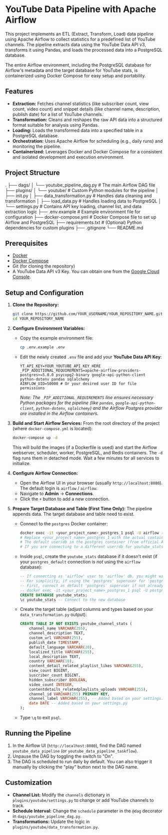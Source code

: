 # YouTube Data Pipeline with Apache Airflow

This project implements an ETL (Extract, Transform, Load) data pipeline using Apache Airflow to collect statistics for a predefined list of YouTube channels. The pipeline extracts data using the YouTube Data API v3, transforms it using Pandas, and loads the processed data into a PostgreSQL database.

The entire Airflow environment, including the PostgreSQL database for Airflow's metadata and the target database for YouTube stats, is containerized using Docker Compose for easy setup and portability.

## Features

*   **Extraction:** Fetches channel statistics (like subscriber count, view count, video count) and snippet details (like channel name, description, publish date) for a list of YouTube channels.
*   **Transformation:** Cleans and reshapes the raw API data into a structured format suitable for analysis using Pandas.
*   **Loading:** Loads the transformed data into a specified table in a PostgreSQL database.
*   **Orchestration:** Uses Apache Airflow for scheduling (e.g., daily runs) and monitoring the pipeline.
*   **Containerized:** Leverages Docker and Docker Compose for a consistent and isolated development and execution environment.

## Project Structure

.
├── dags/
│ └── youtube_pipeline_dag.py # The main Airflow DAG file
├── plugins/
│ └── youtube/ # Custom Python modules for the pipeline
│ ├── init.py
│ ├── data_transformation.py # Handles data cleaning and transformation
│ ├── load_data.py # Handles loading data to PostgreSQL
│ └── settings.py # Contains API key loading, channel list, and data extraction logic
├── .env.example # Example environment file for configuration
├── docker-compose.yml # Docker Compose file to set up Airflow and PostgreSQL
├── requirements.txt # (Optional) Python dependencies for custom plugins
├── .gitignore
└── README.md
## Prerequisites

*   [Docker](https://www.docker.com/get-started)
*   [Docker Compose](https://docs.docker.com/compose/install/)
*   Git (for cloning the repository)
*   A YouTube Data API v3 Key. You can obtain one from the [Google Cloud Console](https://console.cloud.google.com/apis/library/youtube.googleapis.com).

## Setup and Configuration

1.  **Clone the Repository:**
    ```bash
    git clone https://github.com/YOUR_USERNAME/YOUR_REPOSITORY_NAME.git
    cd YOUR_REPOSITORY_NAME
    ```

2.  **Configure Environment Variables:**
    *   Copy the example environment file:
        ```bash
        cp .env.example .env
        ```
    *   Edit the newly created `.env` file and add your **YouTube Data API Key**:
        ```dotenv
        YT_API_KEY=YOUR_YOUTUBE_API_KEY_HERE
        _PIP_ADDITIONAL_REQUIREMENTS=apache-airflow-providers-postgres>=5.0.0 psycopg2-binary google-api-python-client python-dotenv pandas sqlalchemy
        AIRFLOW_UID=50000 # Or your desired user ID for file permissions
        ```
        *Note: The `_PIP_ADDITIONAL_REQUIREMENTS` line ensures necessary Python packages for the pipeline (like `pandas`, `google-api-python-client`, `python-dotenv`, `sqlalchemy`) and the Airflow Postgres provider are installed in the Airflow containers.*

3.  **Build and Start Airflow Services:**
    From the root directory of the project (where `docker-compose.yml` is located):
    ```bash
    docker-compose up -d
    ```
    This will build the images (if a Dockerfile is used) and start the Airflow webserver, scheduler, worker, PostgreSQL, and Redis containers. The `-d` flag runs them in detached mode.
    Wait a few minutes for all services to initialize.

4.  **Configure Airflow Connection:**
    *   Open the Airflow UI in your browser (usually `http://localhost:8080`). The default login is `airflow` / `airflow`.
    *   Navigate to **Admin** -> **Connections**.
    *   Click the `+` button to add a new connection.


5.  **Prepare Target Database and Table (First Time Only):**
    The pipeline appends data. The target database and table need to exist.
    *   Connect to the `postgres` Docker container:
        ```bash
        docker exec -it <your_project_name>_postgres_1 psql -U airflow -d airflow
        # Replace <your_project_name>_postgres_1 with the actual container name (use `docker ps`)
        # The default user/db in the postgres container (from official Airflow docker-compose) is airflow/airflow.
        # If you are connecting to a different user/db for youtube_stats, adjust accordingly.
        ```
    *   Inside `psql`, create the `youtube_stats` database if it doesn't exist (if your `postgres_default` connection is *not* using the `airflow` database):
        ```sql
        -- If connecting as 'airflow' user to 'airflow' db, you might want to create a new user and DB for youtube_stats for separation
        -- For simplicity, if using the 'postgres' superuser for 'postgres_default' connection:
        -- First, connect as default 'postgres' superuser if not already:
        -- docker exec -it <your_project_name>_postgres_1 psql -U postgres
        CREATE DATABASE youtube_stats;
        \c youtube_stats -- Connect to the new database
        ```
    *   Create the target table (adjust columns and types based on your `data_transformation.py` output):
        ```sql
        CREATE TABLE IF NOT EXISTS youtube_channel_stats (
            channel_name VARCHAR(255),
            channel_description TEXT,
            custom_url VARCHAR(255),
            publish_date TIMESTAMP,
            default_language VARCHAR(20),
            localized_title VARCHAR(255),
            local_description TEXT,
            country VARCHAR(10),
            content_detail_related_playlist_likes VARCHAR(255),
            view_count BIGINT,
            suscriber_count BIGINT,
            hidden_subscriber BOOLEAN,
            video_count INTEGER,
            contentdetails_relatedplaylists_uploads VARCHAR(255),
            channel_id VARCHAR(255) PRIMARY KEY,
            channel_label VARCHAR(255), -- Added based on your settings.py
            date DATE -- Added based on your settings.py
        );
        ```
    *   Type `\q` to exit `psql`.

## Running the Pipeline

1.  In the Airflow UI (`http://localhost:8080`), find the DAG named `youtube_data_pipeline` (or `youtube_data_pipeline_taskflow`).
2.  Unpause the DAG by toggling the switch to "On".
3.  The DAG is scheduled to run daily by default. You can also trigger it manually by clicking the "play" button next to the DAG name.

## Customization

*   **Channel List:** Modify the `channels` dictionary in `plugins/youtube/settings.py` to change or add YouTube channels to track.
*   **Schedule Interval:** Change the `schedule` parameter in the `@dag` decorator in `dags/youtube_pipeline_dag.py`.
*   **Transformations:** Update the logic in `plugins/youtube/data_transformation.py`.